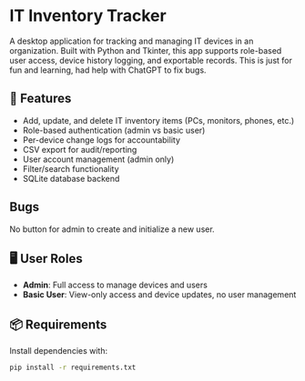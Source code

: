 # IT Inventory Tracker

A desktop application for tracking and managing IT devices in an organization. Built with Python and Tkinter, this app supports role-based user access, device history logging, and exportable records. This is just for fun and learning, had help with ChatGPT to fix bugs.

## 🔧 Features

- Add, update, and delete IT inventory items (PCs, monitors, phones, etc.)
- Role-based authentication (admin vs basic user)
- Per-device change logs for accountability
- CSV export for audit/reporting
- User account management (admin only)
- Filter/search functionality
- SQLite database backend

## Bugs

No button for admin to create and initialize a new user.

## 🖥️ User Roles

- **Admin**: Full access to manage devices and users
- **Basic User**: View-only access and device updates, no user management

## 📦 Requirements

Install dependencies with:

```bash
pip install -r requirements.txt
